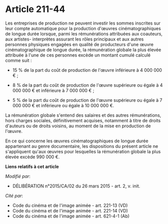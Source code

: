 # Article 211-44

Les entreprises de production ne peuvent investir les sommes inscrites sur leur compte automatique pour la production
d'œuvres cinématographiques de longue durée lorsque, parmi les rémunérations attribuées aux coauteurs, aux artistes-
interprètes assurant les rôles principaux et aux autres personnes physiques engagées en qualité de producteurs d'une œuvre
cinématographique de longue durée, la rémunération globale la plus élevée attribuée à l'une de ces personnes excède un
montant cumulé calculé comme suit :

- 15 % de la part du coût de production de l'œuvre inférieure à 4 000 000 € ;

- 8 % de la part du coût de production de l'œuvre supérieure ou égale à 4 000 000 € et inférieure à 7 000 000 € ;

- 5 % de la part du coût de production de l'œuvre supérieure ou égale à 7 000 000 € et inférieure ou égale à 10 000 000 €. 

La rémunération globale s'entend des salaires et des autres rémunérations, hors charges sociales, définitivement acquises,
notamment à titre de droits d'auteurs ou de droits voisins, au moment de la mise en production de l'œuvre. 

En ce qui concerne les œuvres cinématographiques de longue durée appartenant au genre documentaire, les dispositions du
présent article ne s'appliquent qu'aux œuvres pour lesquelles la rémunération globale la plus élevée excède 990 000 €.

**Liens relatifs à cet article**

_Modifié par_:

  - DÉLIBÉRATION n°2015/CA/02 du 26 mars 2015 - art. 2, v. init.

_Cité par_:

  - Code du cinéma et de l'image animée - art. 221-13 (VD)
  - Code du cinéma et de l'image animée - art. 221-14 (VD)
  - Code du cinéma et de l'image animée - art. 621-4-1 (Ab)

